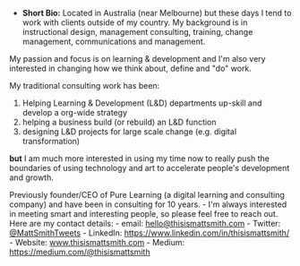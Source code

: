 - **Short Bio:** Located in Australia (near Melbourne) but these days I tend to work with clients outside of my country. My background is in instructional design, management consulting, training, change management, communications and management. 

My passion and focus is on learning & development and I'm also very interested in changing how we think about, define and "do" work.

My traditional consulting work has been:

1. Helping Learning & Development (L&D) departments up-skill and develop a org-wide strategy 
2. helping a business build (or rebuild) an L&D function 
3. designing L&D projects for large scale change (e.g. digital transformation)

__but__ I am much more interested in using my time now to really push the boundaries of using technology and art to accelerate people's development and growth.

Previously founder/CEO of Pure Learning (a digital learning and consulting company) and have been in consulting for 10 years. 
    - I'm always interested in meeting smart and interesting people, so please feel free to reach out. Here are my contact details:
        - email: hello@thisismattsmith.com
        - Twitter: [@MattSmithTweets](https://twitter.com/MattSmithTweets)
        - LinkedIn: https://www.linkedin.com/in/thisismattsmith/
        - Website: www.thisismattsmith.com
        - Medium: https://medium.com/@thisismattsmith

